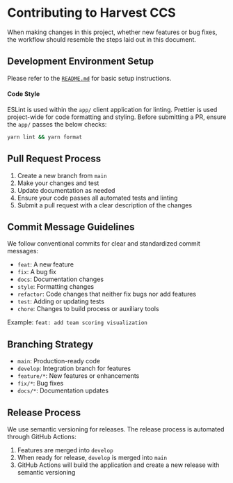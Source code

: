 # Contributing to Harvest CCS

When making changes in this project, whether new features or bug fixes, the workflow should resemble the steps laid out in this document.

## Development Environment Setup

Please refer to the [`README.md`](https://github.com/matthew-collett/harvest-ccs/blob/main/README.md) for basic setup instructions.

#### Code Style

ESLint is used within the `app/` client application for linting. Prettier is used project-wide for code formatting and styling. Before submitting a PR, ensure the `app/` passes the below checks:

```bash
yarn lint && yarn format
```

## Pull Request Process

1. Create a new branch from `main`
2. Make your changes and test
3. Update documentation as needed
4. Ensure your code passes all automated tests and linting
5. Submit a pull request with a clear description of the changes

## Commit Message Guidelines

We follow conventional commits for clear and standardized commit messages:

- `feat`: A new feature
- `fix`: A bug fix
- `docs`: Documentation changes
- `style`: Formatting changes
- `refactor`: Code changes that neither fix bugs nor add features
- `test`: Adding or updating tests
- `chore`: Changes to build process or auxiliary tools

Example: `feat: add team scoring visualization`

## Branching Strategy

- `main`: Production-ready code
- `develop`: Integration branch for features
- `feature/*`: New features or enhancements
- `fix/*`: Bug fixes
- `docs/*`: Documentation updates

## Release Process

We use semantic versioning for releases. The release process is automated through GitHub Actions:

1. Features are merged into `develop`
2. When ready for release, `develop` is merged into `main`
3. GitHub Actions will build the application and create a new release with semantic versioning

